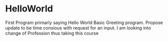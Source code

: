 # HelloWorld
First Program primarly saying Hello World
Basic Greeting program.
Propose update to be time consious with request for an input.
I am looking into change of Profession thus taking this course
